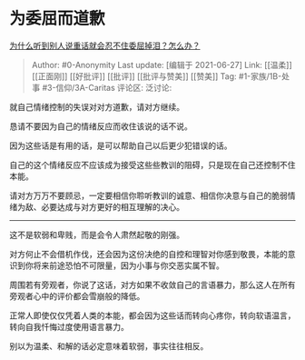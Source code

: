 # 为委屈而道歉
[为什么听到别人说重话就会忍不住委屈掉泪？怎么办？](https://www.zhihu.com/question/467737273/answer/1963496023)

> Author: #0-Anonymity
> Last update: [编辑于 2021-06-27]
> Link: [[温柔]] [[正面刚]] [[好批评]] [[批评]] [[批评与赞美]] [[赞美]]
> Tag: #1-家族/1B-处事 #3-信仰/3A-Caritas
> 评论区:
> 泛讨论:

就自己情绪控制的失误对对方道歉，请对方继续。

恳请不要因为自己的情绪反应而收住该说的话不说。

因为这些话是有用的话，是可以帮助自己以后更少犯错误的话。

自己的这个情绪反应不应该成为接受这些些教训的阻碍，只是现在自己还控制不住本能。

请对方万万不要顾忌，一定要相信你聆听教训的诚意、相信你决意与自己的脆弱情绪为敌、必要达成与对方更好的相互理解的决心。

---

这不是软弱和卑贱，而是会令人肃然起敬的刚强。

对方何止不会借机作伐，还会因为这份决绝的自控和理智对你感到敬畏，本能的意识到你将来前途恐怕不可限量，因为小事与你交恶实属不智。

周围若有旁观者，你说了这话，对方如果不收敛自己的言语暴力，那么这人在所有旁观者心中的评价都会雪崩般的降低。

正常人即使仅仅凭着人类的本能，都会因为这些话而转向心疼你，转向软语温言，转向自我忏悔过度使用语言暴力。

别以为温柔、和解的话必定意味着软弱，事实往往相反。
